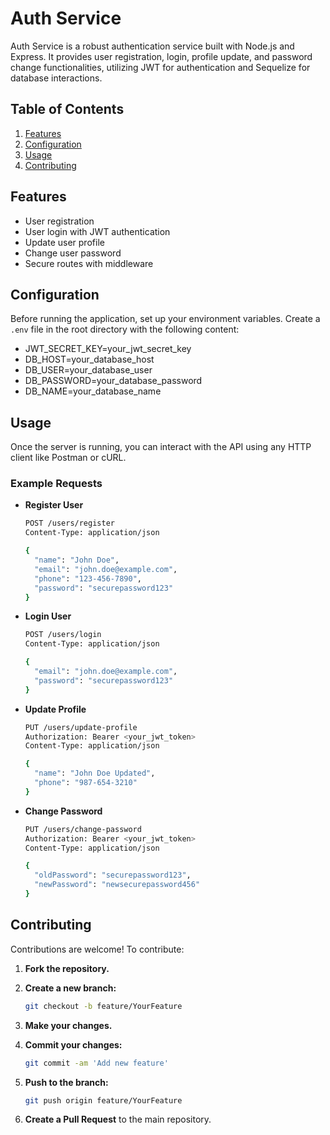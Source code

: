 # Auth Service

Auth Service is a robust authentication service built with Node.js and Express. It provides user registration, login, profile update, and password change functionalities, utilizing JWT for authentication and Sequelize for database interactions.

## Table of Contents

1. [Features](#features)
2. [Configuration](#configuration)
3. [Usage](#usage)
4. [Contributing](#contributing)

## Features

- User registration
- User login with JWT authentication
- Update user profile
- Change user password
- Secure routes with middleware

## Configuration

  Before running the application, set up your environment variables. Create a `.env` file in the root directory with the following content:
  
  - JWT_SECRET_KEY=your_jwt_secret_key
  - DB_HOST=your_database_host
  - DB_USER=your_database_user
  - DB_PASSWORD=your_database_password
  - DB_NAME=your_database_name

## Usage

Once the server is running, you can interact with the API using any HTTP client like Postman or cURL.

### Example Requests

- **Register User**

  ```bash
  POST /users/register
  Content-Type: application/json

  {
    "name": "John Doe",
    "email": "john.doe@example.com",
    "phone": "123-456-7890",
    "password": "securepassword123"
  }

- **Login User**

  ```bash
  POST /users/login
  Content-Type: application/json
  
  {
    "email": "john.doe@example.com",
    "password": "securepassword123"
  }

- **Update Profile**

  ```bash
  PUT /users/update-profile
  Authorization: Bearer <your_jwt_token>
  Content-Type: application/json
  
  {
    "name": "John Doe Updated",
    "phone": "987-654-3210"
  }

- **Change Password**

  ```bash
  PUT /users/change-password
  Authorization: Bearer <your_jwt_token>
  Content-Type: application/json
  
  {
    "oldPassword": "securepassword123",
    "newPassword": "newsecurepassword456"
  }

## Contributing

Contributions are welcome! To contribute:

1. **Fork the repository.**
2. **Create a new branch:**

    ```bash
    git checkout -b feature/YourFeature
    ```

3. **Make your changes.**
4. **Commit your changes:**

    ```bash
    git commit -am 'Add new feature'
    ```

5. **Push to the branch:**

    ```bash
    git push origin feature/YourFeature
    ```

6. **Create a Pull Request** to the main repository.

